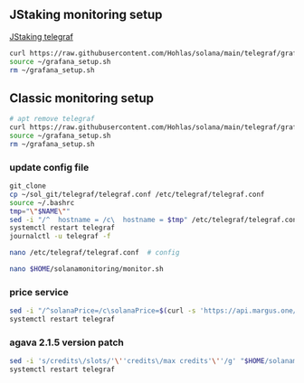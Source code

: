 ## JStaking monitoring setup
[JStaking telegraf](https://github.com/mfactory-lab/sv-manager/blob/main/docs/advanced.md#how-to-install-monitoring-manually)
```bash
curl https://raw.githubusercontent.com/Hohlas/solana/main/telegraf/grafana_JStaking_setup.sh > ~/grafana_setup.sh; chmod +x ~/grafana_setup.sh
source ~/grafana_setup.sh
rm ~/grafana_setup.sh
```


## Classic monitoring setup
```bash
# apt remove telegraf
curl https://raw.githubusercontent.com/Hohlas/solana/main/telegraf/grafana_setup.sh > ~/grafana_setup.sh; chmod +x ~/grafana_setup.sh
source ~/grafana_setup.sh
rm ~/grafana_setup.sh
```


### update config file
```bash
git_clone
cp ~/sol_git/telegraf/telegraf.conf /etc/telegraf/telegraf.conf
source ~/.bashrc
tmp="\"$NAME\""
sed -i "/^  hostname = /c\  hostname = $tmp" /etc/telegraf/telegraf.conf
systemctl restart telegraf
journalctl -u telegraf -f
```
```bash
nano /etc/telegraf/telegraf.conf  # config
```
```bash
nano $HOME/solanamonitoring/monitor.sh
```
### price service
```bash
sed -i "/^solanaPrice=/c\solanaPrice=$(curl -s 'https://api.margus.one/solana/price/'| jq -r .price)" /root/solanamonitoring/monitor.sh
systemctl restart telegraf
```
### agava 2.1.5 version patch
```bash
sed -i 's/credits\/slots/'\''credits\/max credits'\''/g' "$HOME/solanamonitoring/monitor.sh"
systemctl restart telegraf
```
